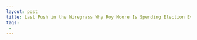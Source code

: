 ```yaml
---
layout: post
title: Last Push in the Wiregrass Why Roy Moore Is Spending Election Eve in Southeast Alabama
tags:
 -
---
```


